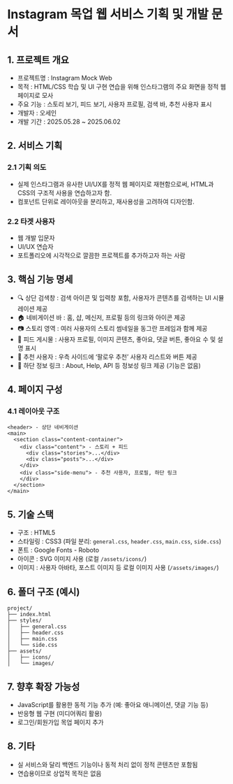 # Instagram 목업 웹 서비스 기획 및 개발 문서

## 1. 프로젝트 개요

* 프로젝트명 : Instagram Mock Web 
* 목적 : HTML/CSS 학습 및 UI 구현 연습을 위해 인스타그램의 주요 화면을 정적 웹 페이지로 모사 
* 주요 기능 : 스토리 보기, 피드 보기, 사용자 프로필, 검색 바, 추천 사용자 표시 
* 개발자 : 오세인 
* 개발 기간 : 2025.05.28 ~ 2025.06.02 

## 2. 서비스 기획

### 2.1 기획 의도
- 실제 인스타그램과 유사한 UI/UX를 정적 웹 페이지로 재현함으로써, HTML과 CSS의 구조적 사용을 연습하고자 함.
- 컴포넌트 단위로 레이아웃을 분리하고, 재사용성을 고려하여 디자인함.

### 2.2 타겟 사용자
- 웹 개발 입문자
- UI/UX 연습자
- 포트폴리오에 시각적으로 깔끔한 프로젝트를 추가하고자 하는 사람

## 3. 핵심 기능 명세

* 🔍 상단 검색창 : 검색 아이콘 및 입력창 포함, 사용자가 콘텐츠를 검색하는 UI 시뮬레이션 제공 
* 🏠 네비게이션 바 : 홈, 샵, 메신저, 프로필 등의 링크와 아이콘 제공 
* 📷 스토리 영역 : 여러 사용자의 스토리 썸네일을 동그란 프레임과 함께 제공 
* 📝 피드 게시물 : 사용자 프로필, 이미지 콘텐츠, 좋아요, 댓글 버튼, 좋아요 수 및 설명 표시 
* 👥 추천 사용자 : 우측 사이드에 ‘팔로우 추천’ 사용자 리스트와 버튼 제공 
* 📜 하단 정보 링크 : About, Help, API 등 정보성 링크 제공 (기능은 없음) 

## 4. 페이지 구성

### 4.1 레이아웃 구조

```
<header> - 상단 네비게이션
<main>
  <section class="content-container">
    <div class="content"> - 스토리 + 피드
      <div class="stories">...</div>
      <div class="posts">...</div>
    </div>
    <div class="side-menu"> - 추천 사용자, 프로필, 하단 링크
    </div>
  </section>
</main>
```

## 5. 기술 스택


* 구조 : HTML5 
* 스타일링 : CSS3 (파일 분리: `general.css`, `header.css`, `main.css`, `side.css`) 
* 폰트 : Google Fonts - Roboto 
* 아이콘 : SVG 이미지 사용 (로컬 `/assets/icons/`) 
* 이미지 : 사용자 아바타, 포스트 이미지 등 로컬 이미지 사용 (`/assets/images/`) 

## 6. 폴더 구조 (예시)

```
project/
├── index.html
├── styles/
│   ├── general.css
│   ├── header.css
│   ├── main.css
│   └── side.css
├── assets/
│   ├── icons/
│   └── images/
```

## 7. 향후 확장 가능성

- JavaScript를 활용한 동적 기능 추가 (예: 좋아요 애니메이션, 댓글 기능 등)
- 반응형 웹 구현 (미디어쿼리 활용)
- 로그인/회원가입 목업 페이지 추가

## 8. 기타

- 실 서비스와 달리 백엔드 기능이나 동적 처리 없이 정적 콘텐츠만 포함됨
- 연습용이므로 상업적 목적은 없음